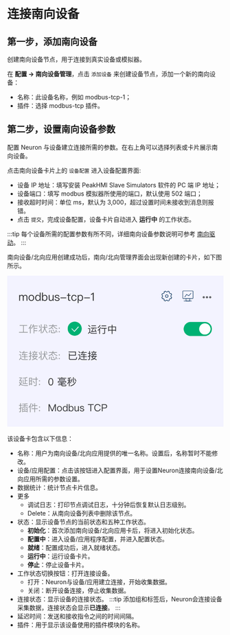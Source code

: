 # 连接南向设备

## 第一步，添加南向设备

创建南向设备节点，用于连接到真实设备或模拟器。

在 **配置 -> 南向设备管理**，点击 `添加设备` 来创建设备节点，添加一个新的南向设备：

* 名称：此设备名称，例如 modbus-tcp-1；
* 插件：选择 modbus-tcp 插件。

## 第二步，设置南向设备参数

配置 Neuron 与设备建立连接所需的参数。在右上角可以选择列表或卡片展示南向设备。

点击南向设备卡片上的 `设备配置` 进入设备配置界面:

* 设备 IP 地址：填写安装 PeakHMI Slave Simulators 软件的 PC 端 IP 地址；
* 设备端口：填写 modbus 模拟器所使用的端口，默认使用 502 端口；
* 接收超时时间：单位 ms，默认为 3,000，超过设置时间未接收到消息则报错。
* 点击 `提交`，完成设备配置，设备卡片自动进入 **运行中** 的工作状态。

:::tip
每个设备所需的配置参数有所不同，详细南向设备参数说明可参考 [南向驱动](../south-devices/modbus-tcp/modbus-tcp.md)。
:::

南向设备/北向应用创建成功后，南向/北向管理界面会出现新创建的卡片，如下图所示。

![south-devices](./assets/south-devices.png)

该设备卡包含以下信息：

* 名称：用户为南向设备/北向应用提供的唯一名称。设置后，名称暂时不能修改。
* 设备/应用配置：点击该按钮进入配置界面，用于设置Neuron连接南向设备/北向应用所需的参数设置。
* 数据统计：统计节点卡片信息。
* 更多
    * 调试日志：打印节点调试日志，十分钟后恢复默认日志级别。
    * Delete：从南向设备列表中删除该节点。
* 状态：显示设备节点的当前状态和五种工作状态。
    * **初始化**：首次添加南向设备/北向应用卡后，将进入初始化状态。
    * **配置中**：进入设备/应用程序配置，并进入配置状态。
    * **就绪**：配置成功后，进入就绪状态。
    * **运行中**：运行设备卡片。
    * **停止**：停止设备卡片。
* 工作状态切换按钮：打开连接设备。
    * 打开：Neuron与设备/应用建立连接，开始收集数据。
    * 关闭：断开设备连接，停止收集数据。
* 连接状态：显示设备的连接状态。
    :::tip
    添加组和标签后，Neuron会连接设备采集数据，连接状态会显示**已连接**。
    :::
* 延迟时间：发送和接收指令之间的时间间隔。
* 插件：用于显示该设备使用的插件模块的名称。
